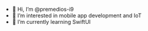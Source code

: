 - 👋 Hi, I’m @premedios-i9
- 👀 I’m interested in mobile app development and IoT
- 🌱 I’m currently learning SwiftUI

<!---
premedios-i9/premedios-i9 is a ✨ special ✨ repository because its `README.md` (this file) appears on your GitHub profile.
You can click the Preview link to take a look at your changes.
--->
